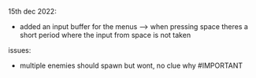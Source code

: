 15th dec 2022:
- added an input buffer for the menus --> when pressing space theres a short period where the input from space is not taken

issues:
- multiple enemies should spawn but wont, no clue why #IMPORTANT
